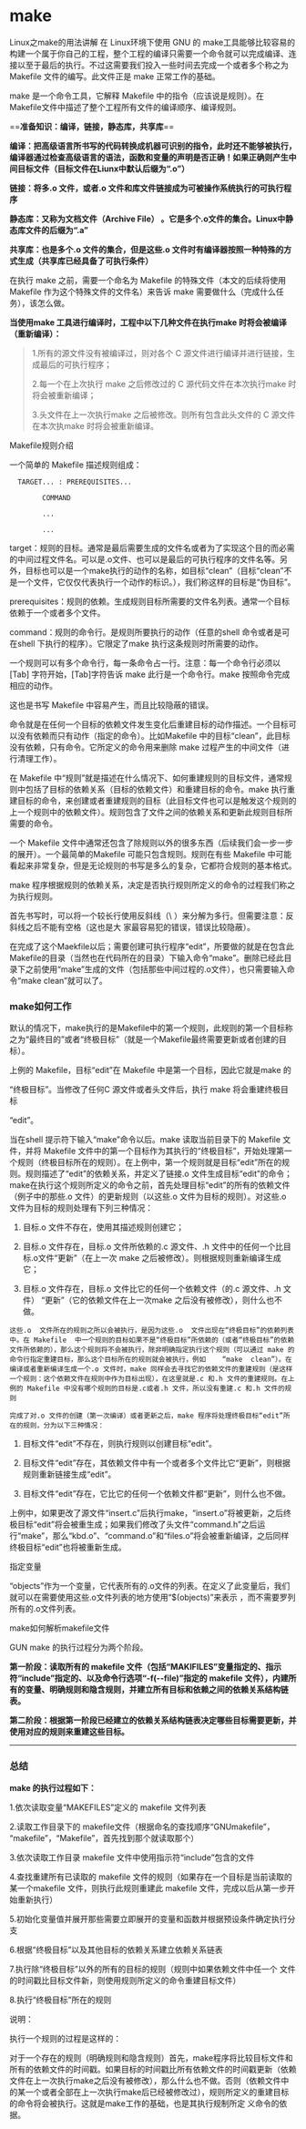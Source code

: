 # make

Linux之make的用法讲解
在 Linux环境下使用 GNU 的 make工具能够比较容易的构建一个属于你自己的工程，整个工程的编译只需要一个命令就可以完成编译、连接以至于最后的执行。不过这需要我们投入一些时间去完成一个或者多个称之为 Makefile 文件的编写。此文件正是 make 正常工作的基础。

make 是一个命令工具，它解释 Makefile 中的指令（应该说是规则）。在 Makefile文件中描述了整个工程所有文件的编译顺序、编译规则。

==**准备知识：编译，链接，静态库，共享库**==

**编译：把高级语言所书写的代码转换成机器可识别的指令，此时还不能够被执行，编译器通过检查高级语言的语法，函数和变量的声明是否正确！如果正确则产生中间目标文件（目标文件在Liunx中默认后缀为“.o”）**

**链接：将多.o 文件，或者.o 文件和库文件链接成为可被操作系统执行的可执行程序**

**静态库：又称为文档文件（Archive File） 。它是多个.o文件的集合。Linux中静态库文件的后缀为“.a”**

**共享库：也是多个.o 文件的集合，但是这些.o 文件时有编译器按照一种特殊的方式生成（共享库已经具备了可执行条件）**

 

在执行 make  之前，需要一个命名为 Makefile  的特殊文件（本文的后续将使用Makefile 作为这个特殊文件的文件名）来告诉 make 需要做什么（完成什么任务），该怎么做。

**当使用make 工具进行编译时，工程中以下几种文件在执行make 时将会被编译（重新编译）：**

> 1.所有的源文件没有被编译过，则对各个 C 源文件进行编译并进行链接，生成最后的可执行程序；
>
> 2.每一个在上次执行 make 之后修改过的 C 源代码文件在本次执行make 时将会被重新编译；
>
> 3.头文件在上一次执行make 之后被修改。则所有包含此头文件的 C 源文件在本次执make 时将会被重新编译。

 

 

Makefile规则介绍

一个简单的 Makefile 描述规则组成：

```
  TARGET... : PREREQUISITES...

​        COMMAND

​        ...

​        ...
```

target：规则的目标。通常是最后需要生成的文件名或者为了实现这个目的而必需的中间过程文件名。可以是.o文件、也可以是最后的可执行程序的文件名等。另外，目标也可以是一个make执行的动作的名称，如目标“clean”（目标“clean”不是一个文件，它仅仅代表执行一个动作的标识。），我们称这样的目标是“伪目标”。

prerequisites：规则的依赖。生成规则目标所需要的文件名列表。通常一个目标依赖于一个或者多个文件。

command：规则的命令行。是规则所要执行的动作（任意的shell 命令或者是可在shell 下执行的程序）。它限定了make 执行这条规则时所需要的动作。

一个规则可以有多个命令行，每一条命令占一行。注意：每一个命令行必须以[Tab] 字符开始，[Tab]字符告诉 make 此行是一个命令行。make 按照命令完成相应的动作。

这也是书写 Makefile 中容易产生，而且比较隐蔽的错误。

命令就是在任何一个目标的依赖文件发生变化后重建目标的动作描述。一个目标可以没有依赖而只有动作（指定的命令）。比如Makefile 中的目标“clean”，此目标没有依赖，只有命令。它所定义的命令用来删除 make 过程产生的中间文件（进行清理工作）。

在 Makefile  中“规则”就是描述在什么情况下、如何重建规则的目标文件，通常规则中包括了目标的依赖关系（目标的依赖文件）和重建目标的命令。make 执行重建目标的命令，来创建或者重建规则的目标（此目标文件也可以是触发这个规则的上一个规则中的依赖文件）。规则包含了文件之间的依赖关系和更新此规则目标所需要的命令。

一个 Makefile 文件中通常还包含了除规则以外的很多东西（后续我们会一步一步的展开）。一个最简单的Makefile 可能只包含规则。规则在有些 Makefile 中可能看起来非常复杂，但是无论规则的书写是多么的复杂，它都符合规则的基本格式。

make 程序根据规则的依赖关系，决定是否执行规则所定义的命令的过程我们称之为执行规则。

 


首先书写时，可以将一个较长行使用反斜线（\ ）来分解为多行。但需要注意：反斜线之后不能有空格（这也是大 家最容易犯的错误，错误比较隐蔽）。

在完成了这个Maekfile以后；需要创建可执行程序“edit”，所要做的就是在包含此Makefile的目录（当然也在代码所在的目录）下输入命令“make”。删除已经此目录下之前使用“make”生成的文件（包括那些中间过程的.o文件），也只需要输入命令“make clean”就可以了。

 

### make如何工作

默认的情况下，make执行的是Makefile中的第一个规则，此规则的第一个目标称之为“最终目的”或者“终极目标”（就是一个Makefile最终需要更新或者创建的目标）。

上例的 Makefile，目标“edit”在 Makefile 中是第一个目标，因此它就是make 的

 “终极目标”。当修改了任何C 源文件或者头文件后，执行 make  将会重建终极目标

 “edit”。

 

当在shell 提示符下输入“make”命令以后。make 读取当前目录下的 Makefile 文件，并将 Makefile 文件中的第一个目标作为其执行的“终极目标”，开始处理第一个规则（终极目标所在的规则）。在上例中，第一个规则就是目标“edit”所在的规则。规则描述了“edit”的依赖关系，并定义了链接.o 文件生成目标“edit”的命令； make在执行这个规则所定义的命令之前，首先处理目标“edit”的所有的依赖文件（例子中的那些.o 文件）的更新规则（以这些.o 文件为目标的规则）。对这些.o 文件为目标的规则处理有下列三种情况：

  1.  目标.o 文件不存在，使用其描述规则创建它；

  2.  目标.o 文件存在，目标.o 文件所依赖的.c 源文件、.h 文件中的任何一个比目标.o文件“更新”（在上一次 make 之后被修改）。则根据规则重新编译生成它；

  3.  目标.o 文件存在，目标.o 文件比它的任何一个依赖文件（的.c 源文件、.h 文件） “更新”（它的依赖文件在上一次make 之后没有被修改），则什么也不做。

    这些.o  文件所在的规则之所以会被执行，是因为这些.o  文件出现在“终极目标”的依赖列表中。在 Makefile  中一个规则的目标如果不是“终极目标”所依赖的（或者“终极目标”的依赖文件所依赖的），那么这个规则将不会被执行，除非明确指定执行这个规则（可以通过 make 的命令行指定重建目标，那么这个目标所在的规则就会被执行，例如    “make  clean”）。在编译或者重新编译生成一个.o 文件时，make 同样会去寻找它的依赖文件的重建规则（是这样一个规则：这个依赖文件在规则中作为目标出现），在这里就是.c 和.h 文件的重建规则。在上例的 Makefile 中没有哪个规则的目标是.c或者.h 文件，所以没有重建.c 和.h 文件的规则

    完成了对.o 文件的创建（第一次编译）或者更新之后，make 程序将处理终极目标“edit”所在的规则，分为以下三种情况：

  1.  目标文件“edit”不存在，则执行规则以创建目标“edit”。

  2.  目标文件“edit”存在，其依赖文件中有一个或者多个文件比它“更新”，则根据规则重新链接生成“edit”。

  3.  目标文件“edit”存在，它比它的任何一个依赖文件都“更新”，则什么也不做。

上例中，如果更改了源文件“insert.c”后执行make，“insert.o”将被更新，之后终极目标“edit”将会被重生成；如果我们修改了头文件“command.h”之后运行“make”，那么“kbd.o”、“command.o”和“files.o”将会被重新编译，之后同样终极目标“edit”也将被重新生成。

 

指定变量

“objects”作为一个变量，它代表所有的.o文件的列表。在定义了此变量后，我们就可以在需要使用这些.o文件列表的地方使用“$(objects)”来表示  ，而不需要罗列所有的.o文件列表。

 

make如何解析makefile文件

GUN make 的执行过程分为两个阶段。

**第一阶段：读取所有的 makefile 文件（包括“MAKIFILES”变量指定的、指示符“include”指定的、以及命令行选项“-f(--file)”指定的 makefile  文件），内建所有的变量、明确规则和隐含规则，并建立所有目标和依赖之间的依赖关系结构链表。**

**第二阶段：根据第一阶段已经建立的依赖关系结构链表决定哪些目标需要更新，并使用对应的规则来重建这些目标。**

****

### 总结

 **make 的执行过程如下：**

1.依次读取变量“MAKEFILES”定义的 makefile 文件列表

2.读取工作目录下的 makefile文件（根据命名的查找顺序“GNUmakefile”， “makefile”，“Makefile”，首先找到那个就读取那个）

3.依次读取工作目录 makefile 文件中使用指示符“include”包含的文件

4.查找重建所有已读取的 makefile 文件的规则（如果存在一个目标是当前读取的 某一个makefile 文件，则执行此规则重建此 makefile 文件，完成以后从第一步开始重新执行）

5.初始化变量值并展开那些需要立即展开的变量和函数并根据预设条件确定执行分支

6.根据“终极目标”以及其他目标的依赖关系建立依赖关系链表

7.执行除“终极目标”以外的所有的目标的规则（规则中如果依赖文件中任一个 文件的时间戳比目标文件新，则使用规则所定义的命令重建目标文件）

8.执行“终极目标”所在的规则

 

说明：

执行一个规则的过程是这样的：

  对于一个存在的规则（明确规则和隐含规则）首先，make程序将比较目标文件和所有的依赖文件的时间戳。如果目标的时间戳比所有依赖文件的时间戳更新（依赖文件在上一次执行make之后没有被修改），那么什么也不做。否则（依赖文件中的某一个或者全部在上一次执行make后已经被修改过），规则所定义的重建目标的命令将会被执行。这就是make工作的基础，也是其执行规制所定 义命令的依据。